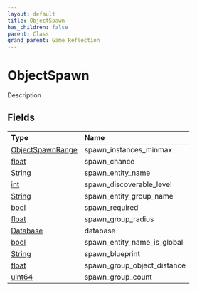 ```yaml
---
layout: default
title: ObjectSpawn
has_children: false
parent: Class
grand_parent: Game Reflection
---
```

# ObjectSpawn
Description 

## Fields

| Type | Name |
|:----------|:--------------|
| [ObjectSpawnRange](/riftbreaker-wiki/docs/game-reflection/classes/object_spawn_range/) | spawn_instances_minmax |
| [float](/riftbreaker-wiki/docs/game-reflection/components/float/) | spawn_chance |
| [String](/riftbreaker-wiki/docs/game-reflection/components/string/) | spawn_entity_name |
| [int](/riftbreaker-wiki/docs/game-reflection/enums/int/) | spawn_discoverable_level |
| [String](/riftbreaker-wiki/docs/game-reflection/components/string/) | spawn_entity_group_name |
| [bool](/riftbreaker-wiki/docs/game-reflection/components/bool/) | spawn_required |
| [float](/riftbreaker-wiki/docs/game-reflection/components/float/) | spawn_group_radius |
| [Database](/riftbreaker-wiki/docs/game-reflection/components/database/) | database |
| [bool](/riftbreaker-wiki/docs/game-reflection/components/bool/) | spawn_entity_name_is_global |
| [String](/riftbreaker-wiki/docs/game-reflection/components/string/) | spawn_blueprint |
| [float](/riftbreaker-wiki/docs/game-reflection/components/float/) | spawn_group_object_distance |
| [uint64](/riftbreaker-wiki/docs/game-reflection/components/uint64/) | spawn_group_count |

